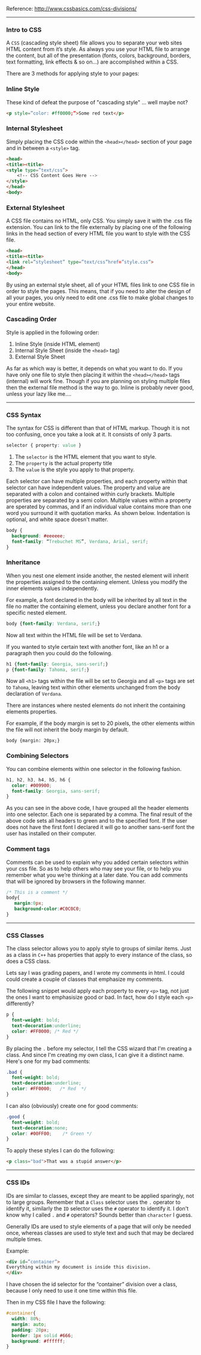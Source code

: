 Reference: http://www.cssbasics.com/css-divisions/

-----
### Intro to CSS
A `CSS` (cascading style sheet) file allows you to separate your web sites HTML content from it’s style. 
As always you use your HTML file to arrange the content, but all of the presentation (fonts, colors, 
background, borders, text formatting, link effects & so on…) are accomplished within a CSS.

There are 3 methods for applying style to your pages:

### Inline Style
These kind of defeat the purpose of "cascading style" ... well maybe not?

```html
<p style=”color: #ff0000;”>Some red text</p>
```

### Internal Stylesheet
Simply placing the CSS code within the `<head></head>` section of your page and in between a `<style>` tag.

```html
<head>
<title><title>
<style type=”text/css”>
    <!-- CSS Content Goes Here -->
</style>
</head>
<body>
```

### External Stylesheet
A CSS file contains no HTML, only CSS. You simply save it with the .css file extension. You can link to the file 
externally by placing one of the following links in the head section of every HTML file you want to style with the CSS file.

```html
<head>
<title><title>
<link rel=”stylesheet” type=”text/css”href=”style.css”>
</head>
<body>
```

By using an external style sheet, all of your HTML files link to one CSS file in order to style the pages. 
This means, that if you need to alter the design of all your pages, you only need to edit one .css file to make 
global changes to your entire website.


### Cascading Order

Style is applied in the following order:

1. Inline Style (inside HTML element)
2. Internal Style Sheet (inside the `<head>` tag)
3. External Style Sheet

As far as which way is better, it depends on what you want to do. If you have only one file to style then placing it 
within the `<head></head>` tags (internal) will work fine. Though if you are planning on styling multiple files then the
external file method is the way to go. Inline is probably never good, unless your lazy like me....

-----

### CSS Syntax
The syntax for CSS is different than that of HTML markup. Though it is not too confusing, once you take a look at it. It consists of only 3 parts.

```css
selector { property: value }
```

1. The `selector` is the HTML element that you want to style. 
2. The `property` is the actual property title
3. The `value` is the style you apply to that property.

Each selector can have multiple properties, and each property within that selector can have independent values. The property and value are separated with a colon and contained within curly brackets. Multiple properties are separated by a semi colon. Multiple values within a property are sperated by commas, and if an individual value contains more than one word you surround it with quotation marks. As shown below. Indentation is optional, and white space doesn't matter.

```css
body {
  background: #eeeeee;
  font-family: “Trebuchet MS”, Verdana, Arial, serif;
}
```

### Inheritance
When you nest one element inside another, the nested element will inherit the properties assigned to the containing element. Unless you modify the inner elements values independently.

For example, a font declared in the body will be inherited by all text in the file no matter the containing element, unless you declare another font for a specific nested element.

```css
body {font-family: Verdana, serif;}
```

Now all text within the HTML file will be set to Verdana.

If you wanted to style certain text with another font, like an h1 or a paragraph then you could do the following.

```css
h1 {font-family: Georgia, sans-serif;}
p {font-family: Tahoma, serif;}
```

Now all `<h1>` tags within the file will be set to Georgia and all `<p>` tags are set to `Tahoma`, leaving text within other elements unchanged from the body declaration of `Verdana`.

There are instances where nested elements do not inherit the containing elements properties.

For example, if the body margin is set to 20 pixels, the other elements within the file will not inherit the body margin by default.

```
body {margin: 20px;}
```

### Combining Selectors
You can combine elements within one selector in the following fashion.

```css
h1, h2, h3, h4, h5, h6 {
  color: #009900;
  font-family: Georgia, sans-serif;
}
```

As you can see in the above code, I have grouped all the header elements into one selector. Each one is separated by a comma. The final result of the above code sets all headers to green and to the specified font. If the user does not have the first font I declared it will go to another sans-serif font the user has installed on their computer.


### Comment tags
Comments can be used to explain why you added certain selectors within your css file. So as to help others who may see your file, or to help you remember what you we’re thinking at a later date. You can add comments that will be ignored by browsers in the following manner.

```css
/* This is a comment */
body{
   margin:0px;
   background-color:#C0C0C0;
}
```

-----

### CSS Classes

The class selector allows you to apply style to groups of similar items. Just as a class in `C++` has properties that apply to every instance of the class, so does a CSS class.

Lets say I was grading papers, and I wrote my comments in html. I could could create a couple of classes that emphasize my comments.

The following snippet would apply each property to every `<p>` tag, not just the ones I want to emphasisize good or bad. In fact, how do I style each `<p>` differently? 

```css
p { 
  font-weight: bold;
  text-decoration:underline;
  color: #FF0000; /* Red */
}
```

By placing the `.` before my selector, I tell the CSS wizard that I'm creating a class. And since I'm creating my own class, I can give it a distinct name. Here's one for my bad comments:

```css
.bad { 
  font-weight: bold;
  text-decoration:underline;
  color: #FF0000;   /* Red  */
}
```

I can also (obviously) create one for good comments:

```css
.good { 
  font-weight: bold;
  text-decoration:none;
  color: #00FF00;    /* Green */
}
```

To apply these styles I can do the following:

```html
<p class="bad">That was a stupid answer</p>
```
-----

### CSS IDs
IDs are similar to classes, except they are meant to be applied sparingly, not to large groups. Remember that a `Class` selector uses the `.` operator to identify it, similarly the `ID` selector uses the `#` operator  to identify it. I don't know why I called `.` and `#` operators? Sounds better than `character` I guess. 

Generally IDs are used to style elements of a page that will only be needed once, whereas classes are used to style text and such that may be declared multiple times.

Example:

```html
<div id=”container”>
Everything within my document is inside this division.
</div>
```

I have chosen the id selector for the “container” division over a class, because I only need to use it one time within this file.

Then in my CSS file I have the following:

```css
#container{ 
  width: 80%;
  margin: auto;
  padding: 20px;
  border: 1px solid #666;
  background: #ffffff;
}
```

